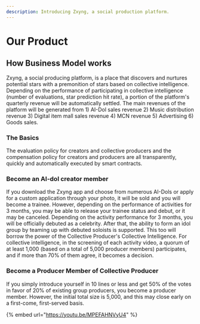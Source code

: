 ```yaml
---
description: Introducing Zxyng, a social production platform.
---
```


# Our Product

## How Business Model works

&#x20;Zxyng, a social producing platform, is a place that discovers and nurtures potential stars with a premonition of stars based on collective intelligence. Depending on the performance of participating in collective intelligence (number of evaluations, star prediction hit rate), a portion of the platform's quarterly revenue will be automatically settled. The main revenues of the platform will be generated from 1) AI-Dol sales revenue 2) Music distribution revenue 3) Digital item mall sales revenue 4) MCN revenue 5) Advertising 6) Goods sales.

### The Basics

&#x20;The evaluation policy for creators and collective producers and the compensation policy for creators and producers are all transparently, quickly and automatically executed by smart contracts.&#x20;

### Become an AI-dol creator member

&#x20;If you download the Zxyng app and choose from numerous AI-Dols or apply for a custom application through your photo, it will be sold and you will become a trainee. However, depending on the performance of activities for 3 months, you may be able to release your trainee status and debut, or it may be canceled. Depending on the activity performance for 3 months, you will be officially debuted as a celebrity. After that, the ability to form an idol group by teaming up with debuted soloists is supported. This too will borrow the power of the Collective Producer's Collective Intelligence. For collective intelligence, in the screening of each activity video, a quorum of at least 1,000 (based on a total of 5,000 producer members) participates, and if more than 70% of them agree, it becomes a decision.

### &#x20;Become a Producer Member of Collective Producer

&#x20;If you simply introduce yourself in 10 lines or less and get 50% of the votes in favor of 20% of existing group producers, you become a producer member. However, the initial total size is 5,000, and this may close early on a first-come, first-served basis.&#x20;

{% embed url="https://youtu.be/MPEFAHNVyU4" %}
